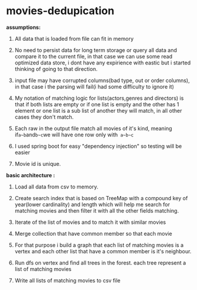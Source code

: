 # movies-dedupication

**assumptions:** 
1. All data that is loaded from file can fit in memory

2. No need to persist data for long term storage or query all data and compare it to the current file, in that case we can use some read optimized data store, i dont have any expirience with eastic but i started thinking of going to that direction.

3. input file may have corrupted columns(bad type, out or order columns), in that case i the parsing will fail(i had some difficulty to ignore it)

4. My notation of matching logic for lists(actors,genres and directors) is that if both lists are empty or if one list is empty and the other has 1 element or one list is a sub list of another they will match, 
in all other cases they don't match.

5. Each raw in the output file match all movies of it's kind, meaning if` a~b `and` b~c `we will have one row only with` a~b~c` 

6. I used spring boot for easy "dependency injection" so testing will be easier

7. Movie id is unique.

**basic architecture :**

1. Load all data from csv to memory.

2. Create search index that is based on TreeMap with a compound key of year(lower cardinality) and length which will help me search for
matching movies and then filter it with all the other fields matching.

3. Iterate of the list of movies and to match it with similar movies

4. Merge collection that have common member so that each movie
 
5. For that purpose i build a graph that each list of matching movies is a vertex and each other list that have a common member is it's neighbour.

6. Run dfs on vertex and find all trees in the forest. each tree represent a list of matching movies

7. Write all lists of matching movies to csv file

